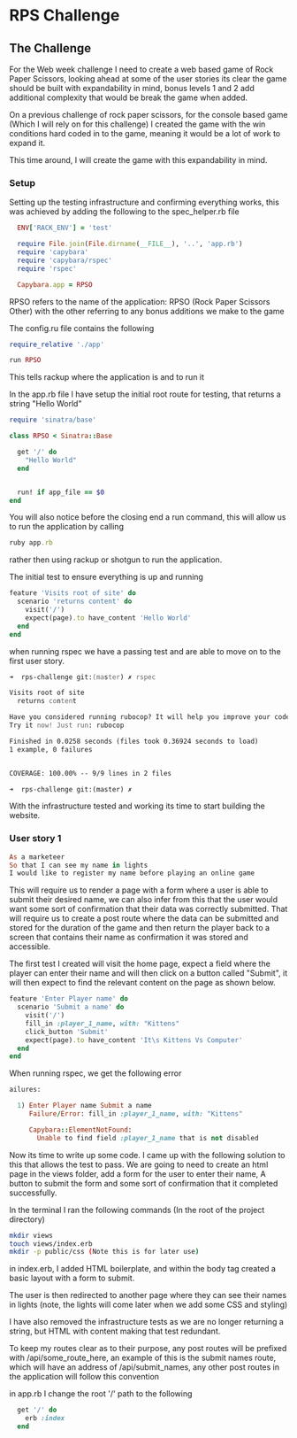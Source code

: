# RPS Challenge

## The Challenge
For the Web week challenge I need to create a web based game of Rock Paper Scissors, looking ahead at some of the user stories
its clear the game should be built with expandability in mind, bonus levels 1 and 2 add additional complexity that would be 
break the game when added.

On a previous challenge of rock paper scissors, for the console based game (Which I will rely on for this challenge) I created 
the game with the win conditions hard coded in to the game, meaning it would be a lot of work to expand it.

This time around, I will create the game with this expandability in mind.


### Setup

Setting up the testing infrastructure and confirming everything works, this was achieved by adding the following to the spec_helper.rb file
```ruby
  ENV['RACK_ENV'] = 'test'

  require File.join(File.dirname(__FILE__), '..', 'app.rb')
  require 'capybara'
  require 'capybara/rspec'
  require 'rspec'

  Capybara.app = RPSO
```
RPSO refers to the name of the application: RPSO (Rock Paper Scissors Other) with the other referring to any bonus additions we make
to the game

The config.ru file contains the following

```ruby
require_relative './app'

run RPSO
```

This tells rackup where the application is and to run it

In the app.rb file I have setup the initial root route for testing, that returns a string "Hello World"

```ruby
require 'sinatra/base'

class RPSO < Sinatra::Base

  get '/' do
    "Hello World"
  end


  run! if app_file == $0
end
```

You will also notice before the closing end a run command, this will allow us to run the application by calling

```ruby
ruby app.rb
```

rather then using rackup or shotgun to run the application.

The initial test to ensure everything is up and running

```ruby
feature 'Visits root of site' do
  scenario 'returns content' do
    visit('/')
    expect(page).to have_content 'Hello World'
  end
end
```

when running rspec we have a passing test and are able to move on to the first user story.

```zsh
➜  rps-challenge git:(master) ✗ rspec

Visits root of site
  returns content

Have you considered running rubocop? It will help you improve your code!
Try it now! Just run: rubocop

Finished in 0.0258 seconds (files took 0.36924 seconds to load)
1 example, 0 failures


COVERAGE: 100.00% -- 9/9 lines in 2 files

➜  rps-challenge git:(master) ✗
```

With the infrastructure tested and working its time to start building the website.

### User story 1

```ruby
As a marketeer
So that I can see my name in lights
I would like to register my name before playing an online game
```

This will require us to render a page with a form where a user is able to submit their desired name, we can also
infer from this that the user would want some sort of confirmation that their data was correctly submitted. That will require
us to create a post route where the data can be submitted and stored for the duration of the game and then return the player
back to a screen that contains their name as confirmation it was stored and accessible.

The first test I created will visit the home page, expect a field where the player can enter their name and will then
click on a button called "Submit", it will then expect to find the relevant content on the page as shown below.

```ruby
feature 'Enter Player name' do
  scenario 'Submit a name' do
    visit('/')
    fill_in :player_1_name, with: "Kittens"
    click_button 'Submit'
    expect(page).to have_content 'It\s Kittens Vs Computer'
  end
end
```

When running rspec, we get the following error

```ruby
ailures:

  1) Enter Player name Submit a name
     Failure/Error: fill_in :player_1_name, with: "Kittens"

     Capybara::ElementNotFound:
       Unable to find field :player_1_name that is not disabled
```

Now its time to write up some code. I came up with the following solution to this that allows the test to pass. We are going
to need to create an html page in the views folder, add a form for the user to enter their name, A button to submit the form
and some sort of confirmation that it completed successfully.

In the terminal I ran the following commands (In the root of the project directory)

```bash
mkdir views
touch views/index.erb
mkdir -p public/css (Note this is for later use)
```

in index.erb, I added HTML boilerplate, and within the body tag created a basic layout with a form to submit.

The user is then redirected to another page where they can see their names in lights (note, the lights will come later when we add 
some CSS and styling)

I have also removed the infrastructure tests as we are no longer returning a string, but HTML with content making that test redundant.

To keep my routes clear as to their purpose, any post routes will be prefixed with /api/some_route_here, an example of this is the
submit names route, which will have an address of /api/submit_names, any other post routes in the application will follow this convention

in app.rb I change the root '/' path to the following

```ruby 
  get '/' do
    erb :index
  end
```
